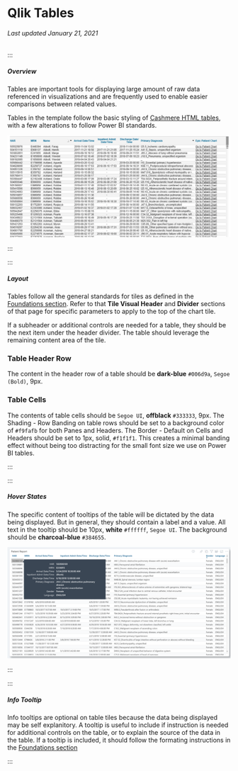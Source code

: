 # Qlik Tables

###### Last updated January 21, 2021

:::

##### Overview

Tables are important tools for displaying large amount of raw data referenced in visualizations and are frequently used to enable easier comparisons between related values.

Tables in the template follow the basic styling of [Cashmere HTML tables](/web/styles/table), with a few alterations to follow Power BI standards.

![Table Example](./assets/analytics/qlik/qlik-table.png "Table Example")

:::

:::

##### Layout

Tables follow all the general standards for tiles as defined in the [Foundations section](/analytics/powerbi-foundations).
Refer to that **Tile Visual Header** and **Divider** sections of that page for specific parameters to apply to the top of the chart tile.

If a subheader or additional controls are needed for a table, they should be the next item under the header divider.
The table should leverage the remaining content area of the tile.

### Table Header Row

The content in the header row of a table should be **dark-blue** `#006d9a`, `Segoe (Bold)`, 9px.

### Table Cells

The contents of table cells should be `Segoe UI`, **offblack** `#333333`, 9px.
The Shading - Row Banding on table rows should be set to a background color of `#f9fafb` for both Panes and Headers.
The Border - Default on Cells and Headers should be set to 1px, solid, `#f1f1f1`.
This creates a minimal banding effect without being too distracting for the small font size we use on Power BI tables.

:::

:::

##### Hover States

The specific content of tooltips of the table will be dictated by the data being displayed.
But in general, they should contain a label and a value.
All text in the tooltip should be 10px, **white** `#ffffff`, `Segoe UI`.
The background should be **charcoal-blue** `#384655`.

![Table Hover Example](./assets/analytics/powerbi/pbi-table-hover.png "Table Hover Example")

:::

:::

##### Info Tooltip

Info tooltips are optional on table tiles because the data being displayed may be self explanitory.
A tooltip is useful to include if instruction is needed for additional controls on the table, or to explain the source of the data in the table.
If a tooltip is included, it should follow the formating instructions in the [Foundations section](/analytics/powerbi-foundations)

:::
